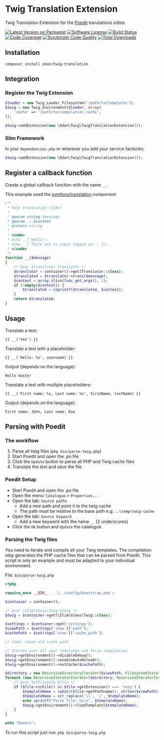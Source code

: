 # Twig Translation Extension

Twig Translation Extension for the [Poedit](https://poedit.net/) translations editor.

[![Latest Version on Packagist](https://img.shields.io/github/release/odan/twig-translation.svg)](https://github.com/odan/twig-translation/releases)
[![Software License](https://img.shields.io/badge/license-MIT-brightgreen.svg)](LICENSE.md)
[![Build Status](https://travis-ci.org/odan/twig-translation.svg?branch=master)](https://travis-ci.org/odan/twig-translation)
[![Code Coverage](https://scrutinizer-ci.com/g/odan/twig-translation/badges/coverage.png?b=master)](https://scrutinizer-ci.com/g/odan/twig-translation/?branch=master)
[![Scrutinizer Code Quality](https://scrutinizer-ci.com/g/odan/twig-translation/badges/quality-score.png?b=master)](https://scrutinizer-ci.com/g/odan/twig-translation/?branch=master)
[![Total Downloads](https://img.shields.io/packagist/dt/odan/twig-translation.svg)](https://packagist.org/packages/odan/twig-translation)


## Installation

```
composer install odan/twig-translation
```

## Integration

### Register the Twig Extension

```php
$loader = new Twig_Loader_Filesystem('/path/to/templates');
$twig = new Twig_Environment($loader, array(
    'cache' => '/path/to/compilation_cache',
));

$twig->addExtension(new \Odan\Twig\TwigTranslationExtension());
```

### Slim Framework

In your `dependencies.php` or wherever you add your service factories:

```php
$twig->addExtension(new \Odan\Twig\TwigTranslationExtension());
```

## Register a callback function

Create a global callback function with the name `__`.

This example used the [symfony/translation](https://github.com/symfony/translation) component:

```php
/**
 * Text translation (I18n)
 *
 * @param string $message
 * @param ...$context
 * @return string
 *
 * <code>
 * echo __('Hello');
 * echo __('There are %s users logged in.', 7);
 * </code>
 */
function __($message)
{
    /* @var $translator Translator */
    $translator = container()->get(Translator::class);
    $translated = $translator->trans($message);
    $context = array_slice(func_get_args(), 1);
    if (!empty($context)) {
        $translated = vsprintf($translated, $context);
    }
    return $translated;
}
```

## Usage

Translate a text:

```twig
{{ __('Yes') }}
```

Translate a text with a placeholder:

```twig
{{ __('Hello: %s', username) }}
```

Output (depends on the language):

```
Hello master
```

Translate a text with multiple placeholders:

```twig
{{ __('First name: %s, Last name: %s', firstName, lastName) }}
```

Output (depends on the language):

```
First name: John, Last name: Doe
```

## Parsing with Poedit

### The workflow

1. Parse all twig files (`php bin/parse-twig.php`)
2. Start Poedit and open the .po file
3. Click the `Update` button to parse all PHP and Twig cache files
4. Translate the text and save the file.

### Poedit Setup

* Start Poedit and open the .po file
* Open the menu: `Catalogue` > `Properties...`
* Open the tab: `Source paths` 
  * Add a new path and point it to the twig cache 
  * The path must be relative to the base path e.g. `..\temp\twig-cache`
* Open the tab: `Source keyword` 
  * Add a new keyword with the name `__` (2 underscores)
* Click the `OK` button and `Update` the calalogue.

### Parsing the Twig files

You need to iterate and compile all your Twig templates.
The compilation step generates the PHP cache files that can be parsed from Poedit.
This script is only an example and must be adapted to your individual environment.

File: `bin/parse-twig.php`

```php
<?php

require_once __DIR__ . '/../config/bootstrap.php';

$container = container();

/* @var \Slim\Views\Twig $twig */
$twig = $container->get(\Slim\Views\Twig::class);

$settings = $container->get('settings');
$viewPath = $settings['view']['path'];
$cachePath = $settings['view']['cache_path'];

// todo: clean old cache path

// Iterate over all your templates and force compilation
$twig->getEnvironment()->disableDebug();
$twig->getEnvironment()->enableAutoReload();
$twig->getEnvironment()->setCache($cachePath);

$directory = new RecursiveDirectoryIterator($viewPath, FilesystemIterator::SKIP_DOTS);
foreach (new RecursiveIteratorIterator($directory, RecursiveIteratorIterator::SELF_FIRST) as $file) {
    /* @var SplFileInfo $file */
    if ($file->isFile() && $file->getExtension() === 'twig') {
        $templateName = substr($file->getPathname(), strlen($viewPath) + 1);
        $templateName = str_replace('\\', '/', $templateName);
        echo sprintf("Parse file: %s\n", $templateName);
        $twig->getEnvironment()->loadTemplate($templateName);
    }
}

echo "Done\n";
```

To run this script just run: `php bin/parse-twig.php`
